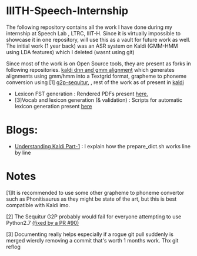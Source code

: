 # IIITH-Speech-Internship

The following repository contains all the work I have done during my internship at Speech Lab , LTRC, IIIT-H. Since it is virtually impossible to showcase it in one repository,  will use this as a vault for future work as well. 
The initial  work (1 year back) was an ASR system on Kaldi (GMM-HMM using LDA features) which I deleted (wasnt using git)

Since most of the work is on Open Source tools, they are present as forks in following repositories.
[kaldi dnn and gmm alignment](https://github.com/Agrover112/kaldi-dnn-ali-gop/tree/aligop) which generates alignments using gmm/hmm into a Textgrid format, grapheme to phoneme conversion using [1] [g2p-sequitur](https://github.com/Agrover112/sequitur-g2p),  , rest of the work as of present in  [kaldi]()

- Lexicon FST generation : Rendered PDFs present [here.](https://github.com/Agrover112/kaldi/tree/current/egs/yesno/s5)
- [3]Vocab and lexicon generation (& validation) : Scripts for automatic lexicon generation present [here](https://github.com/Agrover112/kaldi/tree/current/egs/librispeech/s5)


# Blogs:

- [Understanding Kaldi Part-1](https://medium.com/@agrover112/understanding-kaldi-part-1-c869980b1cbf)
: I explain how the prepare_dict.sh works line by line




# Notes

[1]It is recommended to use some other grapheme to phoneme convertor such as Phonitisaurus as they might be state of the art, but this is best compatible with Kaldi imo.

[2] The Sequitur G2P probably would fail for everyone attempting to use Python2.7 [(fixed by a PR #90)](https://github.com/sequitur-g2p/sequitur-g2p/pull/90)

[3] Documenting really helps especially if a rogue git pull suddenly is merged wierdly removing a commit that's worth 1 months work. Thx git reflog
